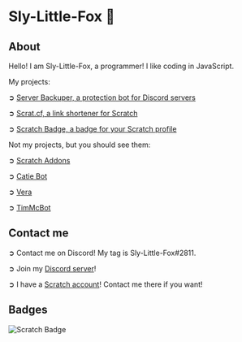 # Sly-Little-Fox 🦊
## About

Hello! I am Sly-Little-Fox, a programmer! I like coding in JavaScript.

My projects:

➲ [Server Backuper, a protection bot for Discord servers](https://server-backuper.cloud)

➲ [Scrat.cf, a link shortener for Scratch](https://scrat.cf)

➲ [Scratch Badge, a badge for your Scratch profile](https://github.com/Sly-Little-Fox/scratch-badge)

Not my projects, but you should see them:

➲ [Scratch Addons](https://scratchaddons.com)

➲ [Catie Bot](http://catiebot.tk)

➲ [Vera](https://top.gg/bot/779787047685587005/)

➲ [TimMcBot](https://top.gg/bot/800377812699447306/)

## Contact me

➲ Contact me on Discord! My tag is Sly-Little-Fox#2811.

➲ Join my [Discord server](https://discord.com/invite/xzpcXYz6yK)!

➲ I have a [Scratch account](https://scratch.mit.edu/users/ScratchFilin)! Contact me there if you want!

## Badges

![Scratch Badge](https://scratch-badge.herokuapp.com/ScratchFilin)

<meta name="google-site-verification" content="ZrDan2A4kv_VKqNzSc08GaSw-j7O1Xjr_52R0HtxiRU" />
